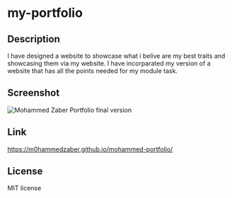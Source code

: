# my-portfolio

## Description 

I have designed a website to showcase what i belive are my best traits and showcasing them via my website. I have incorparated my version of a website that has all the points needed for my module task.

## Screenshot
<img src="images/my-portfolio-final.png" alt="Mohammed Zaber Portfolio final version">

## Link
https://m0hammedzaber.github.io/mohammed-portfolio/

## License 
MIT license